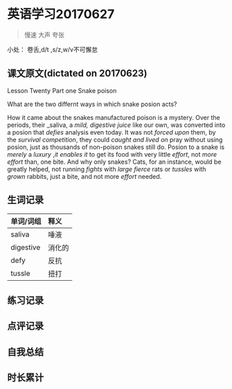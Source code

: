 # 英语学习20170627

> 慢速 大声 夸张

小处： 卷舌,d/t ,s/z,w/v不可懈怠

## 课文原文(dictated on 20170623)

Lesson Twenty  Part one  Snake poison

What are the two differnt ways in which snake posion acts?

How it came about the snakes manufactured poison is a mystery.
Over the periods, their _saliva, a _mild, digestive juice_ like our own, was converted into a posion that _defies_ analysis even today.
It was not _forced upon_ them, by the _survival_ _competition_, they could _caught and lived on_ pray without using posion, just as thousands of non-poison snakes still do.
Posion to a snake is _merely_ a _luxury_ ,_it enables it_ to get its food with very little _effort_, not _more_ _effort_ than, one bite.
And why only snakes?
Cats, for an instance, would be greatly helped, not running _fights_ with _large_ _fierce_ rats or _tussles_ with _grown_ rabbits, just a bite, and not more _effort_ needed.



## 生词记录
| 单词/词组 | 释义   |
| :---- | :--- |
| saliva | 唾液 |
| digestive | 消化的 |
| defy | 反抗 |
| tussle | 扭打 |


## 练习记录

## 点评记录

## 自我总结

## 时长累计
